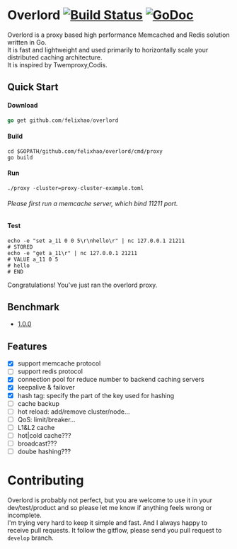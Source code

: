 # Overlord [![Build Status](https://travis-ci.org/felixhao/overlord.svg?branch=master)](https://travis-ci.org/felixhao/overlord) [![GoDoc](http://godoc.org/github.com/felixhao/overlord?status.svg)](http://godoc.org/github.com/felixhao/overlord)


Overlord is a proxy based high performance Memcached and Redis solution written in Go.  
It is fast and lightweight and used primarily to horizontally scale your distributed caching architecture.  
It is inspired by Twemproxy,Codis.  

## Quick Start

#### Download

```go
go get github.com/felixhao/overlord
```

#### Build

```shell
cd $GOPATH/github.com/felixhao/overlord/cmd/proxy
go build
```

#### Run

```shell
./proxy -cluster=proxy-cluster-example.toml
```
###### Please first run a memcache server, which bind 11211 port.

#### Test

```shell
echo -e "set a_11 0 0 5\r\nhello\r" | nc 127.0.0.1 21211
# STORED
echo -e "get a_11\r" | nc 127.0.0.1 21211
# VALUE a_11 0 5
# hello
# END
```

Congratulations! You've just ran the overlord proxy.

## Benchmark

* [1.0.0](doc/benchmark/1.0.0/benchmark.md)

## Features

- [x] support memcache protocol
- [ ] support redis protocol
- [x] connection pool for reduce number to backend caching servers
- [x] keepalive & failover
- [x] hash tag: specify the part of the key used for hashing
- [ ] cache backup
- [ ] hot reload: add/remove cluster/node...
- [ ] QoS: limit/breaker...
- [ ] L1&L2 cache
- [ ] hot|cold cache???
- [ ] broadcast???
- [ ] doube hashing???

# Contributing

Overlord is probably not perfect, but you are welcome to use it in your dev/test/product and so please let me know if anything feels wrong or incomplete.  
I'm trying very hard to keep it simple and fast. And I always happy to receive pull requests. It follow the gitflow, please send you pull request to `develop` branch.  
